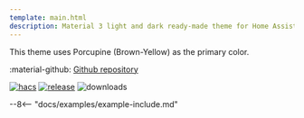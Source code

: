 ```yaml
---
template: main.html
description: Material 3 light and dark ready-made theme for Home Assistant. Example D03 is based on Porcupine as the primary color. Check the screenshots and theme config!
---
```


This theme uses Porcupine (Brown-Yellow) as the primary color.

:material-github: [Github repository][m3-theme-github-url]

[![hacs][hacs-badge]][hacs-url]
[![release][release-badge]][release-url]
![downloads][downloads-badge]

--8<-- "docs/examples/example-include.md"

<!--- References to pictures... -->

[AmoebeLabs Material 3 Theme Example Light]: ../assets/screenshots/m3-example-d03-light.png
[AmoebeLabs Material 3 Theme Example Dark]: ../assets/screenshots/m3-example-d03-dark.png

[AmoebeLabs Material 3 Theme Palettes]: ../assets/screenshots/m3-theme-d03-palettes.png
[AmoebeLabs Material 3 Theme Surfaces]: ../assets/screenshots/m3-theme-d03-surfaces.png
[AmoebeLabs Material 3 Theme Light]: ../assets/screenshots/m3-theme-d03-light.png
[AmoebeLabs Material 3 Theme Dark]: ../assets/screenshots/m3-theme-d03-dark.png

<!--- References to external links... -->

[sak-example-12-url]: https://swiss-army-knife.docs.amoebelabs.com/examples/example-12/
[m3-theme-github-url]: https://github.com/AmoebeLabs/HA-Theme_M3-D03-Porcupine

<!-- Badges -->

[hacs-url]: https://github.com/hacs/default
[hacs-badge]: https://img.shields.io/badge/HACS-Default-41BDF5.svg?style=for-the-badge
[release-badge]: https://img.shields.io/github/v/release/AmoebeLabs/HA-Theme_M3-D03-Porcupine?style=for-the-badge
[downloads-badge]: https://img.shields.io/github/downloads/AmoebeLabs/HA-Theme_M3-D03-Porcupine/total?style=for-the-badge


<!-- References -->

[home-assistant]: https://www.home-assistant.io/
[home-assitant-theme-docs]: https://www.home-assistant.io/integrations/frontend/#defining-themes
[hacs]: https://hacs.xyz
[release-url]: https://github.com/AmoebeLabs/HA-Theme_M3-D03-Porcupine/releases
[sak-docs-url]: https://swiss-army-knife.docs.amoebelabs.com/